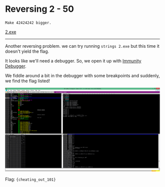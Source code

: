 # Reversing 2 - 50

    Make 42424242 bigger.
[2.exe](2.exe)

------------------

Another reversing problem. we can try running ```strings 2.exe``` but this time it doesn't yield the flag.

It looks like we'll need a debugger. So, we open it up with [Immunity Debugger](http://www.immunityinc.com/products/debugger/).

We fiddle around a bit in the debugger with some breakpoints and suddenly, we find the flag listed!

![screenshot](screenshot.png)

Flag: ```{cheating_out_101}```